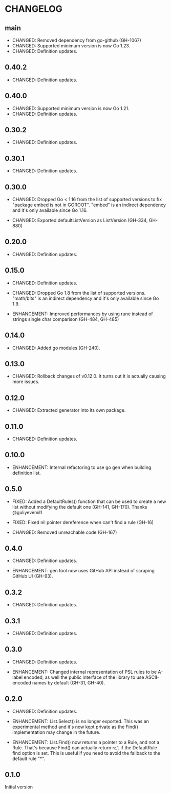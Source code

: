 # CHANGELOG

## main

- CHANGED: Removed dependency from go-github (GH-1067)
- CHANGED: Supported minimum version is now Go 1.23.
- CHANGED: Definition updates.


## 0.40.2

- CHANGED: Definition updates.


## 0.40.0

- CHANGED: Supported minimum version is now Go 1.21.
- CHANGED: Definition updates.


## 0.30.2

- CHANGED: Definition updates.


## 0.30.1

- CHANGED: Definition updates.


## 0.30.0

- CHANGED: Dropped Go < 1.16 from the list of supported versions to fix "package embed is not in GOROOT". "embed" is an indirect dependency and it's only available since Go 1.16.

- CHANGED: Exported defaultListVersion as ListVersion (GH-334, GH-880)


## 0.20.0

- CHANGED: Definition updates.


## 0.15.0

- CHANGED: Definition updates.

- CHANGED: Dropped Go 1.8 from the list of supported versions. "math/bits" is an indirect dependency and it's only available since Go 1.9.

- ENHANCEMENT: Improved performances by using rune instead of strings single char comparison (GH-484, GH-485)


## 0.14.0

- CHANGED: Added go modules (GH-240).


## 0.13.0

- CHANGED: Rollback changes of v0.12.0. It turns out it is actually causing more issues.


## 0.12.0

- CHANGED: Extracted generator into its own package.


## 0.11.0

- CHANGED: Definition updates.


## 0.10.0

- ENHANCEMENT: Internal refactoring to use go gen when building definition list.


## 0.5.0

- FIXED: Added a DefaultRules() function that can be used to create a new list without modifying the default one (GH-141, GH-170). Thanks @guliyevemil1

- FIXED: Fixed nil pointer dereference when can't find a rule (GH-16)

- CHANGED: Removed unreachable code (GH-167)


## 0.4.0

- CHANGED: Definition updates.

- ENHANCEMENT: gen tool now uses GitHub API instead of scraping GitHub UI (GH-93).


## 0.3.2

- CHANGED: Definition updates.


## 0.3.1

- CHANGED: Definition updates.


## 0.3.0

- CHANGED: Definition updates.

- ENHANCEMENT: Changed internal representation of PSL rules to be A-label encoded, as well the public interface of the library to use ASCII-encoded names by default (GH-31, GH-40).


## 0.2.0

- CHANGED: Definition updates.

- ENHANCEMENT: List.Select() is no longer exported. This was an experimental method and it's now kept private as the Find() implementation may change in the future.

- ENHANCEMENT: List.Find() now returns a pointer to a Rule, and not a Rule. That's because Find() can actually return `nil` if the DefaultRule find option is set. This is useful if you need to avoid the fallback to the default rule "*".


## 0.1.0

Initial version
